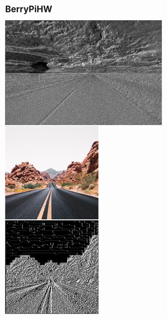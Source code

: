 # BerryPiHW
![image](https://github.com/Yuansuya/BerryPiHW/blob/master/LBPcross.png)
![image](https://github.com/Yuansuya/BerryPiHW/blob/master/road3.jpg)
![image](https://github.com/Yuansuya/BerryPiHW/blob/master/LBProad3.jpg)
